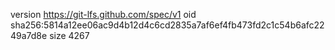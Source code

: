 version https://git-lfs.github.com/spec/v1
oid sha256:5814a12ee06ac9d4b12d4c6cd2835a7af6ef4fb473fd2c1c54b6afc2249a7d8e
size 4267
